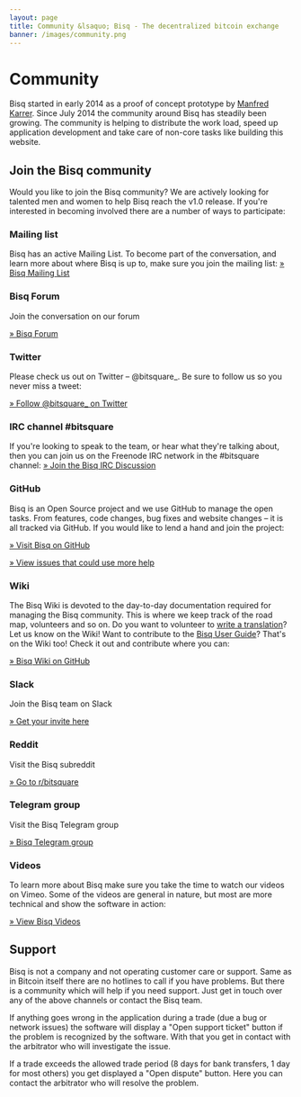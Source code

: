 ```yaml
---
layout: page
title: Community &lsaquo; Bisq - The decentralized bitcoin exchange
banner: /images/community.png
---
```

# Community

Bisq started in early 2014 as a proof of concept prototype by [Manfred Karrer](https://plus.google.com/106046176723553419722/posts). Since July 2014 the community around Bisq has steadily been growing. The community is helping to distribute the work load, speed up application development and take care of non-core tasks like building this website.

## Join the Bisq community

Would you like to join the Bisq community? We are actively looking for talented men and women to help Bisq reach the v1.0 release. If you're interested in becoming involved there are a number of ways to participate:

### Mailing list

Bisq has an active Mailing List. To become part of the conversation, and learn more about where Bisq is up to, make sure you join the mailing list:
[» Bisq Mailing List](https://groups.google.com/forum/#!forum/bitsquare)

### Bisq Forum

Join the conversation on our forum

[» Bisq Forum](https://forum.bitsquare.io/)

### Twitter

Please check us out on Twitter – @bitsquare_. Be sure to follow us so you never miss a tweet:

[» Follow @bitsquare_ on Twitter](https://twitter.com/bitsquare_)

### IRC channel #bitsquare

If you're looking to speak to the team, or hear what they're talking about, then you can join us on the Freenode IRC network in the #bitsquare channel:
[» Join the Bisq IRC Discussion](https://webchat.freenode.net/?channels=bitsquare)

### GitHub

Bisq is an Open Source project and we use GitHub to manage the open tasks. From features, code changes, bug fixes and website changes – it is all tracked via GitHub. If you would like to lend a hand and join the project:

[» Visit Bisq on GitHub](https://github.com/bitsquare/bitsquare)

[» View issues that could use more help](https://github.com/bitsquare/bitsquare/issues)

### Wiki

The Bisq Wiki is devoted to the day-to-day documentation required for managing the Bisq community. This is where we keep track of the road map, volunteers and so on. Do you want to volunteer to [write a translation](https://github.com/bitsquare/bitsquare/wiki/Internationalization)? Let us know on the Wiki! Want to contribute to the [Bisq User Guide](https://github.com/bitsquare/bitsquare/wiki/User-Guide)? That's on the Wiki too! Check it out and contribute where you can:

[» Bisq Wiki on GitHub](https://github.com/bitsquare/bitsquare/wiki)

### Slack

Join the Bisq team on Slack

[» Get your invite here](https://bisq-slack.herokuapp.com/)

### Reddit

Visit the Bisq subreddit

[» Go to r/bitsquare](https://www.reddit.com/r/bitsquare)

### Telegram group

Visit the Bisq Telegram group

[» Bisq Telegram group](https://telegram.me/bitsquare)

### Videos

To learn more about Bisq make sure you take the time to watch our videos on Vimeo. Some of the videos are general in nature, but most are more technical and show the software in action:

[» View Bisq Videos](https://vimeo.com/getbitsquare)

## Support

Bisq is not a company and not operating customer care or support. Same as in Bitcoin itself there are no hotlines to call if you have problems. But there is a community which will help if you need support. Just get in touch over any of the above channels or contact the Bisq team.

If anything goes wrong in the application during a trade (due a bug or network issues) the software will display a "Open support ticket" button if the problem is recognized by the software. With that you get in contact with the arbitrator who will investigate the issue.

If a trade exceeds the allowed trade period (8 days for bank transfers, 1 day for most others) you get displayed a "Open dispute" button. Here you can contact the arbitrator who will resolve the problem.
